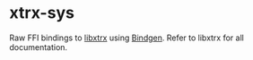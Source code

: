 # xtrx-sys

Raw FFI bindings to [libxtrx](https://github.com/xtrx-sdr/libxtrx) using
[Bindgen](https://github.com/rust-lang/rust-bindgen). Refer to libxtrx for all
documentation.
